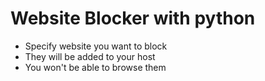 # Website Blocker with python
- Specify website you want to block
- They will be added to your host
- You won't be able to browse them
